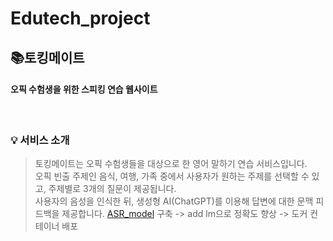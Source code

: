 # Edutech_project

## 📚토킹메이트
#### 오픽 수험생을 위한 스피킹 연습 웹사이트
<br>

### 💡 서비스 소개
> 토킹메이트는 오픽 수험생들을 대상으로 한 영어 말하기 연습 서비스입니다. <br>
> 오픽 빈출 주제인 음식, 여행, 가족 중에서 사용자가 원하는 주제를 선택할 수 있고, 주제별로 3개의 질문이 제공됩니다. <br>
> 사용자의 음성을 인식한 뒤, 생성형 AI(ChatGPT)를 이용해 답변에 대한 문맥 피드백을 제공합니다.
> [ASR_model](https://github.com/pongjin/ASR_flask_api) 구축 -> add lm으로 정확도 향상 -> 도커 컨테이너 배포
